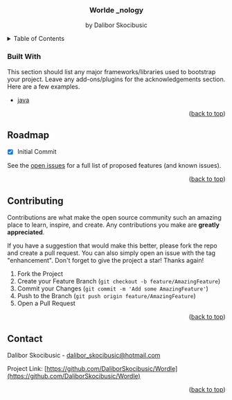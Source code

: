 <div id="top"></div>

<!-- PROJECT LOGO -->
<br />
<div align="center">

  <h3 align="center">Worlde _nology</h3>

  <p align="center">
    by Dalibor Skocibusic
    <br />
  </p>
</div>

<!-- TABLE OF CONTENTS -->
<details>
  <summary>Table of Contents</summary>
  <ol>
    <li>
      <a href="#about-the-project">About The Project</a>
      <ul>
        <li><a href="#built-with">Built With</a></li>
      </ul>
    </li>
    <li><a href="#roadmap">Roadmap</a></li>
    <li><a href="#contributing">Contributing</a></li>
    <li><a href="#contact">Contact</a></li>
  </ol>
</details>

### Built With

This section should list any major frameworks/libraries used to bootstrap your project. Leave any add-ons/plugins for the acknowledgements section. Here are a few examples.

-   [java](https://www.java.com/en//)

<p align="right">(<a href="#top">back to top</a>)</p>

<!-- ROADMAP -->

## Roadmap

-   [x] Initial Commit

See the [open issues](https://github.com/DaliborSkocibusic/Wordle/issues) for a full list of proposed features (and known issues).

<p align="right">(<a href="#top">back to top</a>)</p>

<!-- CONTRIBUTING -->

## Contributing

Contributions are what make the open source community such an amazing place to learn, inspire, and create. Any contributions you make are **greatly appreciated**.

If you have a suggestion that would make this better, please fork the repo and create a pull request. You can also simply open an issue with the tag "enhancement".
Don't forget to give the project a star! Thanks again!

1. Fork the Project
2. Create your Feature Branch (`git checkout -b feature/AmazingFeature`)
3. Commit your Changes (`git commit -m 'Add some AmazingFeature'`)
4. Push to the Branch (`git push origin feature/AmazingFeature`)
5. Open a Pull Request

<p align="right">(<a href="#top">back to top</a>)</p>

<!-- CONTACT -->

## Contact

Dalibor Skocibusic - dalibor_skocibusic@hotmail.com

Project Link: [https://github.com/DaliborSkocibusic/Wordle](https://github.com/DaliborSkocibusic/Wordle)

<p align="right">(<a href="#top">back to top</a>)</p>
